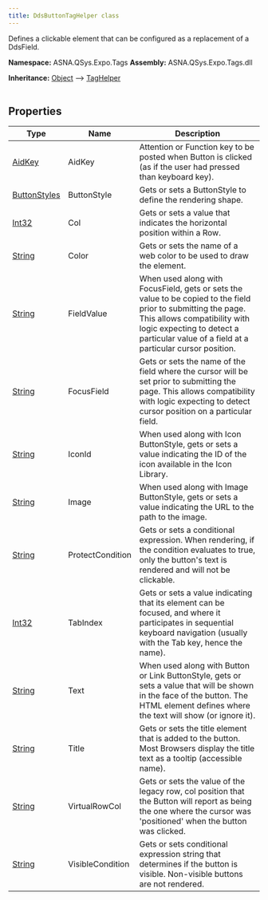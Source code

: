 ```yaml
---
title: DdsButtonTagHelper class
---
```


Defines a clickable element that can be configured as a replacement of a DdsField. 

**Namespace:** ASNA.QSys.Expo.Tags
**Assembly:** ASNA.QSys.Expo.Tags.dll

**Inheritance:** [Object](https://docs.microsoft.com/en-us/dotnet/api/system.object) --> [TagHelper](https://learn.microsoft.com/en-us/dotnet/api/microsoft.aspnetcore.razor.taghelpers.taghelper?view=aspnetcore-8.0)
<br>
<br>

## Properties

| Type | Name | Description
| --- | --- | --- 
| [AidKey](/reference/expo/qsys-expo-model/aid-key.html) | AidKey | Attention or Function key to be posted when Button is clicked (as if the user had pressed than keyboard key). |
| [ButtonStyles](/reference/expo/qsys-expo-tags/button-styles.html) | ButtonStyle | Gets or sets a ButtonStyle to define the rendering shape. |
| [Int32](https://learn.microsoft.com/en-us/dotnet/csharp/language-reference/builtin-types/integral-numeric-types) | Col | Gets or sets a value that indicates the horizontal position within a Row. |
| [String](https://learn.microsoft.com/en-us/dotnet/api/system.string?view=net-8.0) | Color | Gets or sets the name of a web color to be used to draw the element. |
| [String](https://learn.microsoft.com/en-us/dotnet/api/system.string?view=net-8.0) | FieldValue | When used along with FocusField, gets or sets the value to be copied to the field prior to submitting the page. This allows compatibility with logic expecting to detect a particular value of a field at a particular cursor position.  |
| [String](https://learn.microsoft.com/en-us/dotnet/api/system.string?view=net-8.0) | FocusField | Gets or sets the name of the field where the cursor will be set prior to submitting the page. This allows compatibility with logic expecting to detect cursor position on a particular field. |
| [String](https://learn.microsoft.com/en-us/dotnet/api/system.string?view=net-8.0) | IconId | When used along with Icon ButtonStyle, gets or sets a value indicating the ID of the icon available in the Icon Library. |
| [String](https://learn.microsoft.com/en-us/dotnet/api/system.string?view=net-8.0) | Image | When used along with Image ButtonStyle, gets or sets a value indicating the URL to the path to the image. |
| [String](https://learn.microsoft.com/en-us/dotnet/api/system.string?view=net-8.0) | ProtectCondition | Gets or sets a conditional expression. When rendering, if the condition evaluates to true, only the button's text is rendered and will not be clickable. |
| [Int32](https://learn.microsoft.com/en-us/dotnet/csharp/language-reference/builtin-types/integral-numeric-types) | TabIndex | Gets or sets a value indicating that its element can be focused, and where it participates in sequential keyboard navigation (usually with the Tab key, hence the name). |
| [String](https://learn.microsoft.com/en-us/dotnet/api/system.string?view=net-8.0) | Text | When used along with Button or Link ButtonStyle, gets or sets a value that will be shown in the face of the button. The HTML element defines where the text will show (or ignore it). |
| [String](https://learn.microsoft.com/en-us/dotnet/api/system.string?view=net-8.0) | Title | Gets or sets the title element that is added to the button. Most Browsers display the title text as a tooltip (accessible name). |
| [String](https://learn.microsoft.com/en-us/dotnet/api/system.string?view=net-8.0) | VirtualRowCol | Gets or sets the value of the legacy row, col position that the Button will report as being the one where the cursor was 'positioned' when the button was clicked. |
| [String](https://learn.microsoft.com/en-us/dotnet/api/system.string?view=net-8.0) | VisibleCondition | Gets or sets conditional expression string that determines if the button is visible. Non-visible buttons are not rendered. |
